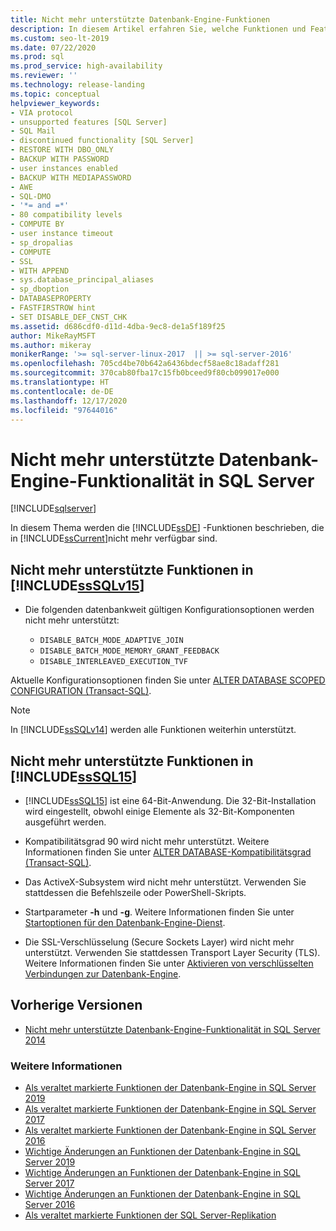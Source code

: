 ```yaml
---
title: Nicht mehr unterstützte Datenbank-Engine-Funktionen
description: In diesem Artikel erfahren Sie, welche Funktionen und Features der Datenbank-Engine seit SQL Server 2019 (15.x), SQL Server 2016 (13.x) und älteren Versionen nicht mehr zur Verfügung stehen.
ms.custom: seo-lt-2019
ms.date: 07/22/2020
ms.prod: sql
ms.prod_service: high-availability
ms.reviewer: ''
ms.technology: release-landing
ms.topic: conceptual
helpviewer_keywords:
- VIA protocol
- unsupported features [SQL Server]
- SQL Mail
- discontinued functionality [SQL Server]
- RESTORE WITH DBO_ONLY
- BACKUP WITH PASSWORD
- user instances enabled
- BACKUP WITH MEDIAPASSWORD
- AWE
- SQL-DMO
- '*= and =*'
- 80 compatibility levels
- COMPUTE BY
- user instance timeout
- sp_dropalias
- COMPUTE
- SSL
- WITH APPEND
- sys.database_principal_aliases
- sp_dboption
- DATABASEPROPERTY
- FASTFIRSTROW hint
- SET DISABLE_DEF_CNST_CHK
ms.assetid: d686cdf0-d11d-4dba-9ec8-de1a5f189f25
author: MikeRayMSFT
ms.author: mikeray
monikerRange: '>= sql-server-linux-2017  || >= sql-server-2016'
ms.openlocfilehash: 705cd4be70b642a6436bdecf58ae8c18adaff281
ms.sourcegitcommit: 370cab80fba17c15fb0bceed9f80cb099017e000
ms.translationtype: HT
ms.contentlocale: de-DE
ms.lasthandoff: 12/17/2020
ms.locfileid: "97644016"
---
```

# <a name="discontinued-database-engine-functionality-in-sql-server"></a>Nicht mehr unterstützte Datenbank-Engine-Funktionalität in SQL Server
[!INCLUDE[sqlserver](../includes/applies-to-version/sqlserver.md)]

  In diesem Thema werden die [!INCLUDE[ssDE](../includes/ssde-md.md)] -Funktionen beschrieben, die in [!INCLUDE[ssCurrent](../includes/ssnoversion-md.md)]nicht mehr verfügbar sind.  

## <a name="discontinued-features-in-sssqlv15"></a>Nicht mehr unterstützte Funktionen in [!INCLUDE[ssSQLv15](../includes/sssqlv15-md.md)]  

- Die folgenden datenbankweit gültigen Konfigurationsoptionen werden nicht mehr unterstützt:

  - `DISABLE_BATCH_MODE_ADAPTIVE_JOIN`
  - `DISABLE_BATCH_MODE_MEMORY_GRANT_FEEDBACK`
  - `DISABLE_INTERLEAVED_EXECUTION_TVF`

Aktuelle Konfigurationsoptionen finden Sie unter [ALTER DATABASE SCOPED CONFIGURATION (Transact-SQL)](../t-sql/statements/alter-database-scoped-configuration-transact-sql.md).

>[!NOTE]
>In [!INCLUDE[ssSQLv14](../includes/sssqlv14-md.md)] werden alle Funktionen weiterhin unterstützt.

## <a name="discontinued-features-in-sssql15"></a>Nicht mehr unterstützte Funktionen in [!INCLUDE[ssSQL15](../includes/sssql15-md.md)]

- [!INCLUDE[ssSQL15](../includes/sssql15-md.md)] ist eine 64-Bit-Anwendung. Die 32-Bit-Installation wird eingestellt, obwohl einige Elemente als 32-Bit-Komponenten ausgeführt werden.  

- Kompatibilitätsgrad 90 wird nicht mehr unterstützt. Weitere Informationen finden Sie unter [ALTER DATABASE-Kompatibilitätsgrad &#40;Transact-SQL&#41;](../t-sql/statements/alter-database-transact-sql-compatibility-level.md).  

- Das ActiveX-Subsystem wird nicht mehr unterstützt. Verwenden Sie stattdessen die Befehlszeile oder PowerShell-Skripts.

- Startparameter **-h** und **-g**. Weitere Informationen finden Sie unter [Startoptionen für den Datenbank-Engine-Dienst](/previous-versions/sql/2014/database-engine/configure-windows/database-engine-service-startup-options?view=sql-server-2014&preserve-view=true).

- Die SSL-Verschlüsselung (Secure Sockets Layer) wird nicht mehr unterstützt. Verwenden Sie stattdessen Transport Layer Security (TLS). Weitere Informationen finden Sie unter [Aktivieren von verschlüsselten Verbindungen zur Datenbank-Engine](../database-engine/configure-windows/enable-encrypted-connections-to-the-database-engine.md).

## <a name="previous-versions"></a>Vorherige Versionen

- [Nicht mehr unterstützte Datenbank-Engine-Funktionalität in SQL Server 2014](/previous-versions/sql/2014/database-engine/discontinued-database-engine-functionality-in-sql-server-2016?view=sql-server-2014&preserve-view=true)

### <a name="see-also"></a>Weitere Informationen

- [Als veraltet markierte Funktionen der Datenbank-Engine in SQL Server 2019](deprecated-database-engine-features-in-sql-server-version-15.md)
- [Als veraltet markierte Funktionen der Datenbank-Engine in SQL Server 2017](deprecated-database-engine-features-in-sql-server-2017.md)
- [Als veraltet markierte Funktionen der Datenbank-Engine in SQL Server 2016](../database-engine/deprecated-database-engine-features-in-sql-server-2016.md)
- [Wichtige Änderungen an Funktionen der Datenbank-Engine in SQL Server 2019](breaking-changes-to-database-engine-features-in-sql-server-version-15.md)
- [Wichtige Änderungen an Funktionen der Datenbank-Engine in SQL Server 2017](breaking-changes-to-database-engine-features-in-sql-server-2017.md)
- [Wichtige Änderungen an Funktionen der Datenbank-Engine in SQL Server 2016](breaking-changes-to-database-engine-features-in-sql-server-2016.md)
- [Als veraltet markierte Funktionen der SQL Server-Replikation](../relational-databases/replication/deprecated-features-in-sql-server-replication.md)